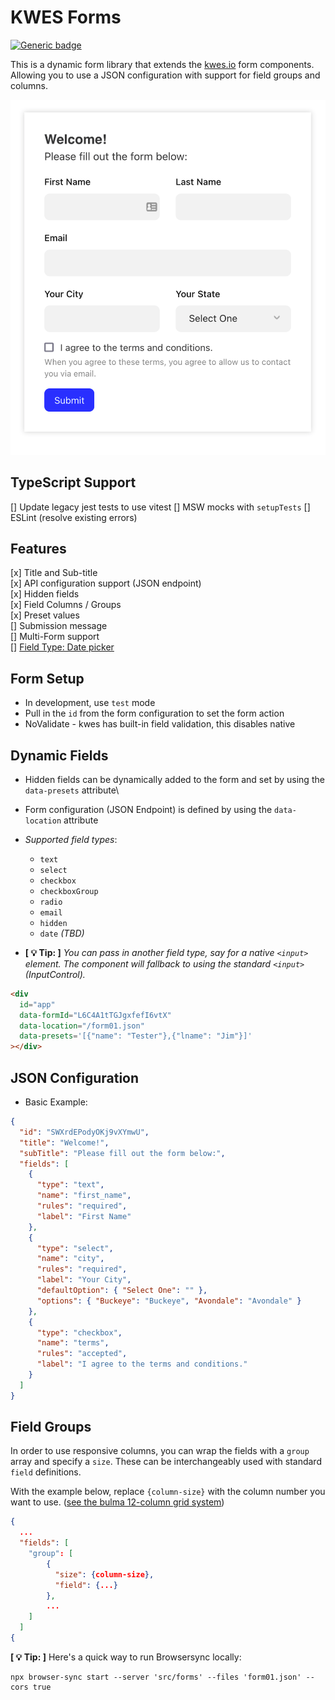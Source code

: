 # KWES Forms

[![Generic badge](https://img.shields.io/badge/development-v0.2.0-<COLOR>.svg)](https://shields.io/)

This is a dynamic form library that extends the [kwes.io](https://kwesforms.com/docs/v2/form-components) form components. Allowing you to use a JSON configuration with support for field groups and columns.

![Screenshot](./screenshot.png?raw=true 'Form Demo')

## TypeScript Support
[] Update legacy jest tests to use vitest
[] MSW mocks with `setupTests`
[] ESLint (resolve existing errors)

## Features

[x] Title and Sub-title\
[x] API configuration support (JSON endpoint)\
[x] Hidden fields\
[x] Field Columns / Groups\
[x] Preset values\
[] Submission message\
[] Multi-Form support\
[] [Field Type: Date picker](https://kwesforms.com/docs/v2/datepicker)

## Form Setup

- In development, use `test` mode
- Pull in the `id` from the form configuration to set the form action
- NoValidate - kwes has built-in field validation, this disables native

## Dynamic Fields

- Hidden fields can be dynamically added to the form and set by using the `data-presets` attribute\
- Form configuration (JSON Endpoint) is defined by using the `data-location` attribute
- _Supported field types_:

  - `text`
  - `select`
  - `checkbox`
  - `checkboxGroup`
  - `radio`
  - `email`
  - `hidden`
  - `date` _(TBD)_

- **[ 💡 Tip: ]** _You can pass in another field type, say for a native `<input>` element. The component will fallback to using the standard `<input>` (InputControl)._

```HTML
<div
  id="app"
  data-formId="L6C4A1tTGJgxfefI6vtX"
  data-location="/form01.json"
  data-presets='[{"name": "Tester"},{"lname": "Jim"}]'
></div>
```

## JSON Configuration

- Basic Example:

```JSON
{
  "id": "SWXrdEPodyOKj9vXYmwU",
  "title": "Welcome!",
  "subTitle": "Please fill out the form below:",
  "fields": [
    {
      "type": "text",
      "name": "first_name",
      "rules": "required",
      "label": "First Name"
    },
    {
      "type": "select",
      "name": "city",
      "rules": "required",
      "label": "Your City",
      "defaultOption": { "Select One": "" },
      "options": { "Buckeye": "Buckeye", "Avondale": "Avondale" }
    },
    {
      "type": "checkbox",
      "name": "terms",
      "rules": "accepted",
      "label": "I agree to the terms and conditions."
    }
  ]
}
```

## Field Groups

In order to use responsive columns, you can wrap the fields with a `group` array and specify a `size`. These can be interchangeably used with standard `field` definitions.

With the example below, replace `{column-size}` with the column number you want to use. ([see the bulma 12-column grid system](https://bulma.io/documentation/columns/sizes/#12-columns-system))

```JSON
{
  ...
  "fields": [
    "group": [
        {
          "size": {column-size},
          "field": {...}
        },
        ...
    ]
  ]
{
```

**[ 💡 Tip: ]** Here's a quick way to run Browsersync locally:

```shell
npx browser-sync start --server 'src/forms' --files 'form01.json' --cors true
```
